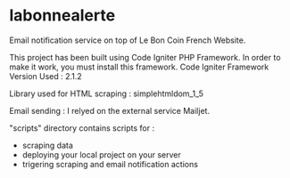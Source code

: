 # labonnealerte
Email notification service on top of Le Bon Coin French Website.

This project has been built using Code Igniter PHP Framework. In order to make it work, you must install this framework.
Code Igniter Framework Version Used : 2.1.2

Library used for HTML scraping : simplehtmldom_1_5

Email sending : I relyed on the external service Mailjet.

"scripts" directory contains scripts for :
* scraping data
* deploying your local project on your server
* trigering scraping and email notification actions
